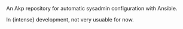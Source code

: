 An Akp repository for automatic sysadmin configuration with Ansible.

In {intense} development, not very usuable for now.
